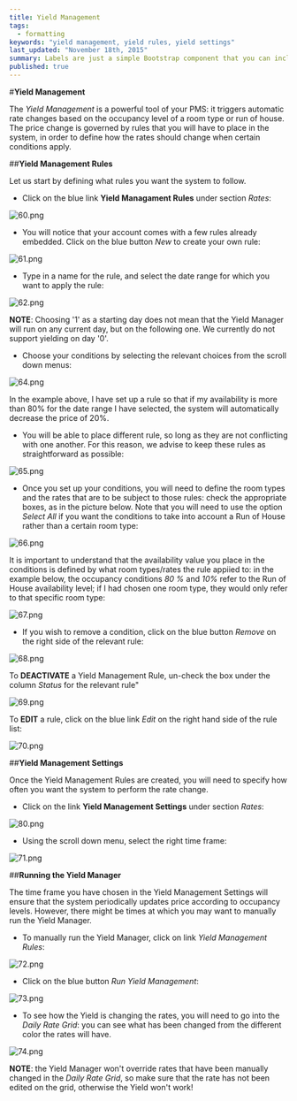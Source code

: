 ```yaml
---
title: Yield Management
tags: 
  - formatting
keywords: "yield management, yield rules, yield settings"
last_updated: "November 18th, 2015"
summary: Labels are just a simple Bootstrap component that you can include in your pages as needed. They represent one of many Bootstrap options you can include in your theme.
published: true
---
```




  

#**Yield Management**  

The _Yield Management_ is a powerful tool of your PMS: it triggers automatic rate changes based on the occupancy level of a room type or run of house. The price change is governed by rules that you will have to place in the system, in order to define how the rates should change when certain conditions apply.  

##**Yield Management Rules**  

Let us start by defining what rules you want the system to follow.  

  - Click on the blue link **Yield Managament Rules** under section _Rates_:  
  
  ![60.png]({{site.baseurl}}/images/60.png)

  
  - You will notice that your account comes with a few rules already embedded. Click on the blue button _New_ to create your own rule:  
  
![61.png]({{site.baseurl}}/images/61.png)

  
  - Type in a name for the rule, and select the date range for which you want to apply the rule:  
  
  ![62.png]({{site.baseurl}}/images/62.png)

  
  **NOTE**: Choosing '1' as a starting day does not mean that the Yield Manager will run on any current day, but on the following one. We currently do not support yielding on day '0'.
  
  - Choose your conditions by selecting the relevant choices from the scroll down menus:  
  
![64.png]({{site.baseurl}}/images/64.png)
 
  
  In the example above, I have set up a rule so that if my availability is more than 80% for the date range I have selected, the system will automatically decrease the price of 20%.  
  
  - You will be able to place different rule, so long as they are not conflicting with one another. For this reason, we advise to keep these rules as straightforward as possible:  
  
![65.png]({{site.baseurl}}/images/65.png)
  
  
  - Once you set up your conditions, you will need to define the room types and the rates that are to be subject to those rules: check the appropriate boxes, as in the picture below. Note that you will need to use the option _Select All_ if you want the conditions to take into account a Run of House rather than a certain room type:  
  
![66.png]({{site.baseurl}}/images/66.png)
  
  It is important to understand that the availability value you place in the conditions is defined by what room types/rates the rule appiied to: in the example below, the occupancy conditions _80 %_ and _10%_ refer to the Run of House availability level; if I had chosen one room type, they would only refer to that specific room type:  
  
![67.png]({{site.baseurl}}/images/67.png)


 - If you wish to remove a condition, click on the blue button _Remove_ on the right side of the relevant rule:  
 
![68.png]({{site.baseurl}}/images/68.png)
 
 
 To **DEACTIVATE** a Yield Management Rule, un-check the box under the column _Status_ for the relevant rule"  
 
![69.png]({{site.baseurl}}/images/69.png)


To **EDIT** a rule, click on the blue link _Edit_ on the right hand side of the rule list:  

![70.png]({{site.baseurl}}/images/70.png)
 

##**Yield Management Settings**  

Once the Yield Management Rules are created, you will need to specify how often you want the system to perform the rate change.  

 - Click on the link **Yield Management Settings** under section _Rates_:  
 
 ![80.png]({{site.baseurl}}/images/80.png)  
 
 - Using the scroll down menu, select the right time frame:  
 
 ![71.png]({{site.baseurl}}/images/71.png)  
 
##**Running the Yield Manager**  

The time frame you have chosen in the Yield Management Settings will ensure that the system periodically updates price according to occupancy levels. However, there might be times at which you may want to manually run the Yield Manager.

 - To manually run the Yield Manager, click on link _Yield Management Rules_:  
 
 ![72.png]({{site.baseurl}}/images/72.png)  
 
 - Click on the blue button _Run Yield Management_:  
 
 ![73.png]({{site.baseurl}}/images/73.png)  
 
 - To see how the Yield is changing the rates, you will need to go into the _Daily Rate Grid_: you can see what has been changed from the different color the rates will have.  
 
 ![74.png]({{site.baseurl}}/images/74.png)  
 
 **NOTE**: the Yield Manager won't override rates that have been manually changed in the  _Daily Rate Grid_, so make sure that the rate has not been edited on the grid, otherwise the Yield won't work!
